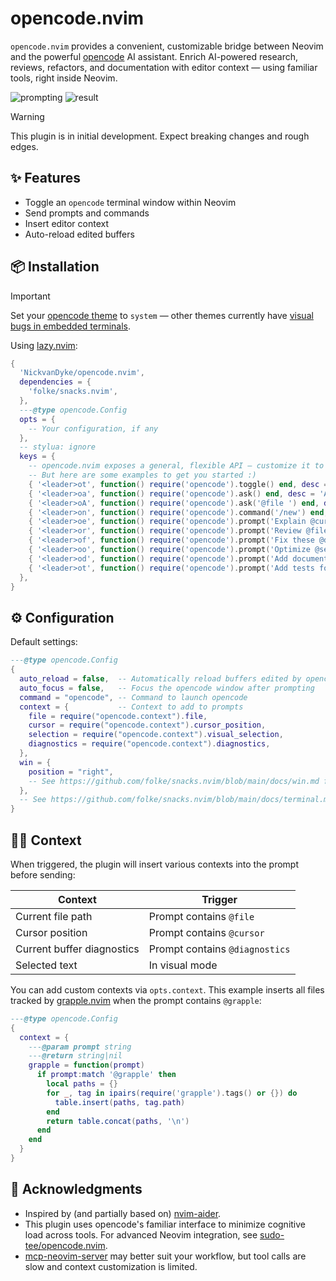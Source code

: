 # opencode.nvim

`opencode.nvim` provides a convenient, customizable bridge between Neovim and the powerful [opencode](https://github.com/sst/opencode) AI assistant. Enrich AI-powered research, reviews, refactors, and documentation with editor context — using familiar tools, right inside Neovim.

<img alt="prompting" src="https://github.com/user-attachments/assets/694e3ec6-6237-49ab-a600-c22ee2664ab7" />
<img alt="result" src="https://github.com/user-attachments/assets/c760b1ce-e36a-48d8-95d9-2417e157eef9" />

> [!WARNING]  
> This plugin is in initial development. Expect breaking changes and rough edges. 

## ✨ Features

- Toggle an `opencode` terminal window within Neovim
- Send prompts and commands
- Insert editor context
- Auto-reload edited buffers

## 📦 Installation

> [!IMPORTANT]
> Set your [opencode theme](https://opencode.ai/docs/themes/) to `system` — other themes currently have [visual bugs in embedded terminals](https://github.com/sst/opencode/issues/445).

Using [lazy.nvim](https://github.com/folke/lazy.nvim):

```lua
{
  'NickvanDyke/opencode.nvim',
  dependencies = {
    'folke/snacks.nvim',
  },
  ---@type opencode.Config
  opts = {
    -- Your configuration, if any
  },
  -- stylua: ignore
  keys = {
    -- opencode.nvim exposes a general, flexible API — customize it to your workflow!
    -- But here are some examples to get you started :)
    { '<leader>ot', function() require('opencode').toggle() end, desc = 'Toggle opencode', },
    { '<leader>oa', function() require('opencode').ask() end, desc = 'Ask opencode', mode = { 'n', 'v' }, },
    { '<leader>oA', function() require('opencode').ask('@file ') end, desc = 'Ask opencode about current file', mode = { 'n', 'v' }, },
    { '<leader>on', function() require('opencode').command('/new') end, desc = 'New session', },
    { '<leader>oe', function() require('opencode').prompt('Explain @cursor and its context') end, desc = 'Explain code near cursor' },
    { '<leader>or', function() require('opencode').prompt('Review @file for correctness and readability') end, desc = 'Review file', },
    { '<leader>of', function() require('opencode').prompt('Fix these @diagnostics') end, desc = 'Fix errors', },
    { '<leader>oo', function() require('opencode').prompt('Optimize @selection for performance and readability') end, desc = 'Optimize selection', mode = 'v', },
    { '<leader>od', function() require('opencode').prompt('Add documentation comments for @selection') end, desc = 'Document selection', mode = 'v', },
    { '<leader>ot', function() require('opencode').prompt('Add tests for @selection') end, desc = 'Test selection', mode = 'v', },
  },
}
```

## ⚙️ Configuration

Default settings:

```lua
---@type opencode.Config
{
  auto_reload = false,  -- Automatically reload buffers edited by opencode
  auto_focus = false,   -- Focus the opencode window after prompting 
  command = "opencode", -- Command to launch opencode
  context = {           -- Context to add to prompts
    file = require("opencode.context").file,
    cursor = require("opencode.context").cursor_position,
    selection = require("opencode.context").visual_selection,
    diagnostics = require("opencode.context").diagnostics,
  },
  win = {
    position = "right",
    -- See https://github.com/folke/snacks.nvim/blob/main/docs/win.md for more window options
  },
  -- See https://github.com/folke/snacks.nvim/blob/main/docs/terminal.md for more terminal options
}
```

## 🕵️‍♂️ Context

When triggered, the plugin will insert various contexts into the prompt before sending:

| Context | Trigger |
| - | - |
| Current file path | Prompt contains `@file` |
| Cursor position | Prompt contains `@cursor` |
| Current buffer diagnostics | Prompt contains `@diagnostics` |
| Selected text | In visual mode |

You can add custom contexts via `opts.context`. This example inserts all files tracked by [grapple.nvim](https://github.com/cbochs/grapple.nvim) when the prompt contains `@grapple`:

```lua
---@type opencode.Config
{
  context = {
    ---@param prompt string
    ---@return string|nil
    grapple = function(prompt)
      if prompt:match '@grapple' then
        local paths = {}
        for _, tag in ipairs(require('grapple').tags() or {}) do
          table.insert(paths, tag.path)
        end
        return table.concat(paths, '\n')
      end
    end
  }
}
```

## 🙏 Acknowledgments

- Inspired by (and partially based on) [nvim-aider](https://github.com/GeorgesAlkhouri/nvim-aider).
- This plugin uses opencode's familiar interface to minimize cognitive load across tools. For advanced Neovim integration, see [sudo-tee/opencode.nvim](https://github.com/sudo-tee/opencode.nvim).
- [mcp-neovim-server](https://github.com/bigcodegen/mcp-neovim-server) may better suit your workflow, but tool calls are slow and context customization is limited.

